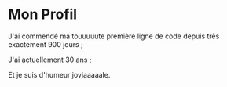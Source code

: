 
# Mon Profil

J'ai commendé ma touuuuute première ligne de code depuis très exactement 900 jours ;

J'ai actuellement 30 ans ;

Et je suis d'humeur joviaaaaale.
